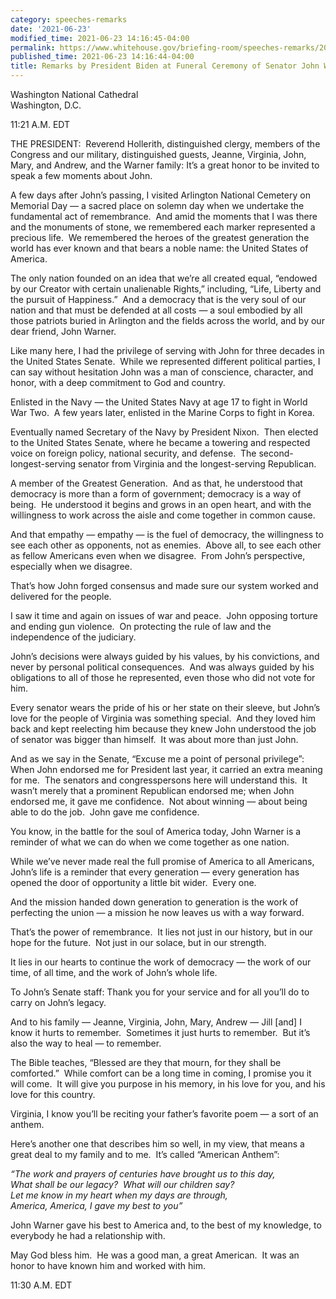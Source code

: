 ```yaml
---
category: speeches-remarks
date: '2021-06-23'
modified_time: 2021-06-23 14:16:45-04:00
permalink: https://www.whitehouse.gov/briefing-room/speeches-remarks/2021/06/23/remarks-by-president-biden-at-funeral-ceremony-of-senator-john-warner/
published_time: 2021-06-23 14:16:44-04:00
title: Remarks by President Biden at Funeral Ceremony of Senator John Warner
---
```

 
Washington National Cathedral  
Washington, D.C.

11:21 A.M. EDT  
  
THE PRESIDENT:  Reverend Hollerith, distinguished clergy, members of the
Congress and our military, distinguished guests, Jeanne, Virginia, John,
Mary, and Andrew, and the Warner family: It’s a great honor to be
invited to speak a few moments about John.  
  
A few days after John’s passing, I visited Arlington National Cemetery
on Memorial Day — a sacred place on solemn day when we undertake the
fundamental act of remembrance.  And amid the moments that I was there
and the monuments of stone, we remembered each marker represented a
precious life.  We remembered the heroes of the greatest generation the
world has ever known and that bears a noble name: the United States of
America.  
  
The only nation founded on an idea that we’re all created equal,
“endowed by our Creator with certain unalienable Rights,” including,
“Life, Liberty and the pursuit of Happiness.”  And a democracy that is
the very soul of our nation and that must be defended at all costs — a
soul embodied by all those patriots buried in Arlington and the fields
across the world, and by our dear friend, John Warner.  
  
Like many here, I had the privilege of serving with John for three
decades in the United States Senate.  While we represented different
political parties, I can say without hesitation John was a man of
conscience, character, and honor, with a deep commitment to God and
country.   
  
Enlisted in the Navy — the United States Navy at age 17 to fight in
World War Two.  A few years later, enlisted in the Marine Corps to fight
in Korea.  
  
Eventually named Secretary of the Navy by President Nixon.  Then elected
to the United States Senate, where he became a towering and respected
voice on foreign policy, national security, and defense.  The
second-longest-serving senator from Virginia and the longest-serving
Republican.   
  
A member of the Greatest Generation.  And as that, he understood that
democracy is more than a form of government; democracy is a way of
being.  He understood it begins and grows in an open heart, and with the
willingness to work across the aisle and come together in common
cause.  
  
And that empathy — empathy — is the fuel of democracy, the willingness
to see each other as opponents, not as enemies.  Above all, to see each
other as fellow Americans even when we disagree.  From John’s
perspective, especially when we disagree.  
  
That’s how John forged consensus and made sure our system worked and
delivered for the people.  
  
I saw it time and again on issues of war and peace.  John opposing
torture and ending gun violence.  On protecting the rule of law and the
independence of the judiciary.  
  
John’s decisions were always guided by his values, by his convictions,
and never by personal political consequences.  And was always guided by
his obligations to all of those he represented, even those who did not
vote for him.  
  
Every senator wears the pride of his or her state on their sleeve, but
John’s love for the people of Virginia was something special.  And they
loved him back and kept reelecting him because they knew John understood
the job of senator was bigger than himself.  It was about more than just
John.   
  
And as we say in the Senate, “Excuse me a point of personal privilege”:
When John endorsed me for President last year, it carried an extra
meaning for me.  The senators and congresspersons here will understand
this.  It wasn’t merely that a prominent Republican endorsed me; when
John endorsed me, it gave me confidence.  Not about winning — about
being able to do the job.  John gave me confidence.  
  
You know, in the battle for the soul of America today, John Warner is a
reminder of what we can do when we come together as one nation.  
  
While we’ve never made real the full promise of America to all
Americans, John’s life is a reminder that every generation — every
generation has opened the door of opportunity a little bit wider.  Every
one.  
  
And the mission handed down generation to generation is the work of
perfecting the union — a mission he now leaves us with a way forward.   
  
That’s the power of remembrance.  It lies not just in our history, but
in our hope for the future.  Not just in our solace, but in our
strength.  
  
It lies in our hearts to continue the work of democracy — the work of
our time, of all time, and the work of John’s whole life.   
  
To John’s Senate staff: Thank you for your service and for all you’ll do
to carry on John’s legacy.  
  
And to his family — Jeanne, Virginia, John, Mary, Andrew — Jill \[and\]
I know it hurts to remember.  Sometimes it just hurts to remember.  But
it’s also the way to heal — to remember.  
  
The Bible teaches, “Blessed are they that mourn, for they shall be
comforted.”  While comfort can be a long time in coming, I promise you
it will come.  It will give you purpose in his memory, in his love for
you, and his love for this country.  
  
Virginia, I know you’ll be reciting your father’s favorite poem — a sort
of an anthem.  
  
Here’s another one that describes him so well, in my view, that means a
great deal to my family and to me.  It’s called “American Anthem”:  
  
*“The work and prayers of centuries have brought us to this day,*  
*What shall be our legacy?  What will our children say?*  
*Let me know in my heart when my days are through,*  
*America, America, I gave my best to you”*  
  
John Warner gave his best to America and, to the best of my knowledge,
to everybody he had a relationship with.   
  
May God bless him.  He was a good man, a great American.  It was an
honor to have known him and worked with him.  
  
11:30 A.M. EDT

